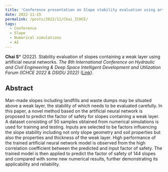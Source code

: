 ```yaml
---
title: 'Conference presentation on Slope stability evaluation using artificial neural networks'
date: 2022-11-25
permalink: /posts/2022/11/Chai_ICHCE/
tags:
  - Conference
  - Slope
  - Numerical simulations
  - AI
---
```



**Chai S*** (2022). Stability evaluation of slopes containing a weak layer using artificial neural networks. _The 8th International Conference on Hydraulic and Civil Engineering & Deep Space Intelligent Development and Utilization Forum (ICHCE 2022 & DSIDU 2022)_ ([Link](https://doi.org/10.1109/ICHCE57331.2022.10042656)).


## Abstract
Man-made slopes including landfills and waste dumps may be situated above a weak layer, the stability of which needs to be evaluated carefully. In this paper, a novel method based on the artificial neural network is proposed to predict the factor of safety for slopes containing a weak layer. A dataset consisting of 50 samples obtained from numerical simulations is used for training and testing. Inputs are selected to be factors influencing the slope stability including not only slope geometry and soil properties but also the properties and thickness of the weak layer. High performance of the trained artificial neural network model is observed from the high correlation coefficient between the predicted and input factor of safety. The trained model is then applied to predict the factor of safety of 144 slopes and compared with some new numerical results, further demonstrating its applicability and reliability.

<!--<img src='/images/Conferences/Chai2023_GESS.jpg'>-->
